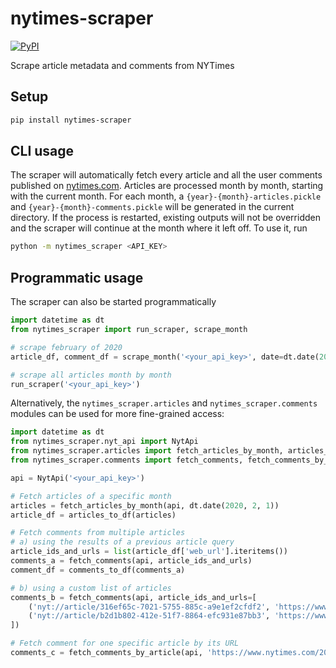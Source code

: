 # nytimes-scraper

[![PyPI](https://img.shields.io/pypi/v/nytimes-scraper)](https://pypi.org/project/nytimes-scraper/)

Scrape article metadata and comments from NYTimes

## Setup
```bash
pip install nytimes-scraper
```

## CLI usage
The scraper will automatically fetch every article and all the user comments published on
[nytimes.com](https://www.nytimes.com/).
Articles are processed month by month, starting with the current month.
For each month, a `{year}-{month}-articles.pickle` and `{year}-{month}-comments.pickle` will be
generated in the current directory.
If the process is restarted, existing outputs will not be overridden and the scraper will continue
at the month where it left off.
To use it, run
```bash
python -m nytimes_scraper <API_KEY>
```

## Programmatic usage
The scraper can also be started programmatically
```python
import datetime as dt
from nytimes_scraper import run_scraper, scrape_month

# scrape february of 2020
article_df, comment_df = scrape_month('<your_api_key>', date=dt.date(2020, 2, 1))

# scrape all articles month by month
run_scraper('<your_api_key>')
```

Alternatively, the `nytimes_scraper.articles` and `nytimes_scraper.comments` modules can be used for more
fine-grained access:
```python
import datetime as dt
from nytimes_scraper.nyt_api import NytApi
from nytimes_scraper.articles import fetch_articles_by_month, articles_to_df
from nytimes_scraper.comments import fetch_comments, fetch_comments_by_article, comments_to_df

api = NytApi('<your_api_key>')

# Fetch articles of a specific month
articles = fetch_articles_by_month(api, dt.date(2020, 2, 1))
article_df = articles_to_df(articles)

# Fetch comments from multiple articles
# a) using the results of a previous article query
article_ids_and_urls = list(article_df['web_url'].iteritems())
comments_a = fetch_comments(api, article_ids_and_urls)
comment_df = comments_to_df(comments_a)

# b) using a custom list of articles
comments_b = fetch_comments(api, article_ids_and_urls=[
    ('nyt://article/316ef65c-7021-5755-885c-a9e1ef2cfdf2', 'https://www.nytimes.com/2020/01/03/world/middleeast/trump-iran-suleimani.html'),
    ('nyt://article/b2d1b802-412e-51f7-8864-efc931e87bb3', 'https://www.nytimes.com/2020/01/04/opinion/impeachment-witnesses.html'),
])

# Fetch comment for one specific article by its URL
comments_c = fetch_comments_by_article(api, 'https://www.nytimes.com/2019/11/30/opinion/sunday/bernie-sanders.html')
```
